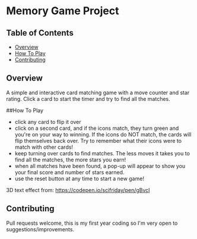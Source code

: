 # Memory Game Project

## Table of Contents

* [Overview](#overview)
* [How To Play](#howtoplay)
* [Contributing](#contributing)

## Overview

A simple and interactive card matching game with a move counter and star rating.
Click a card to start the timer and try to find all the matches.

##How To Play

- click any card to flip it over
- click on a second card, and if the icons match, they turn green and you're on your way to winning.  If the icons do NOT match, the cards will flip themselves back over.  Try to remember what their icons were to match with other cards!
- keep turning over cards to find matches.  The less moves it takes you to find all the matches, the more stars you earn!
- when all matches have been found, a pop-up will appear to show you your final score and number of stars earned.  
- use the reset button at any time to start a new game!



3D text effect from: https://codepen.io/scifriday/pen/gBvcl

## Contributing

Pull requests welcome, this is my first year coding so I'm very open to suggestions/improvements.
